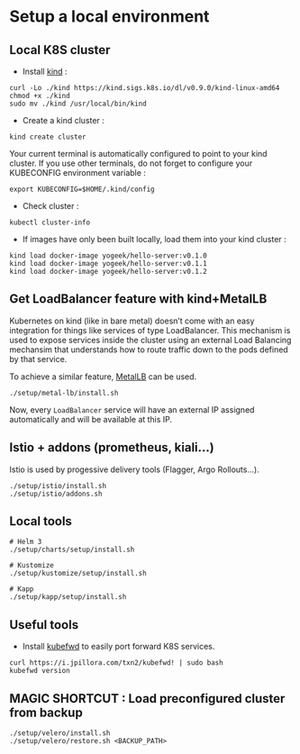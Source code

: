 # Setup a local environment

## Local K8S cluster

- Install [kind](https://kind.sigs.k8s.io/docs/user/quick-start/) :

```
curl -Lo ./kind https://kind.sigs.k8s.io/dl/v0.9.0/kind-linux-amd64
chmod +x ./kind
sudo mv ./kind /usr/local/bin/kind
```

- Create a kind cluster :

```
kind create cluster
```

Your current terminal is automatically configured to point to your kind cluster.
If you use other terminals, do not forget to configure your KUBECONFIG environment variable :
```
export KUBECONFIG=$HOME/.kind/config
```

- Check cluster :

```
kubectl cluster-info
```

- If images have only been built locally, load them into your kind cluster :

```
kind load docker-image yogeek/hello-server:v0.1.0
kind load docker-image yogeek/hello-server:v0.1.1
kind load docker-image yogeek/hello-server:v0.1.2
```

## Get LoadBalancer feature with kind+MetalLB

Kubernetes on kind (like in bare metal) doesn’t come with an easy integration for things like services of type LoadBalancer.
This mechanism is used to expose services inside the cluster using an external Load Balancing mechansim that understands how to route traffic down to the pods defined by that service.

To achieve a similar feature, [MetalLB](https://metallb.universe.tf/installation/) can be used.

```
./setup/metal-lb/install.sh
```

Now, every `LoadBalancer` service will have an external IP assigned automatically and will be available at this IP.

## Istio + addons (prometheus, kiali...)

Istio is used by progessive delivery tools (Flagger, Argo Rollouts...).

```
./setup/istio/install.sh
./setup/istio/addons.sh
```

## Local tools

```
# Helm 3
./setup/charts/setup/install.sh

# Kustomize
./setup/kustomize/setup/install.sh

# Kapp
./setup/kapp/setup/install.sh
```

## Useful tools

- Install [kubefwd](https://github.com/txn2/kubefwd) to easily port forward K8S services.

```
curl https://i.jpillora.com/txn2/kubefwd! | sudo bash
kubefwd version
```


## MAGIC SHORTCUT : Load preconfigured cluster from backup

```
./setup/velero/install.sh
./setup/velero/restore.sh <BACKUP_PATH>
```
